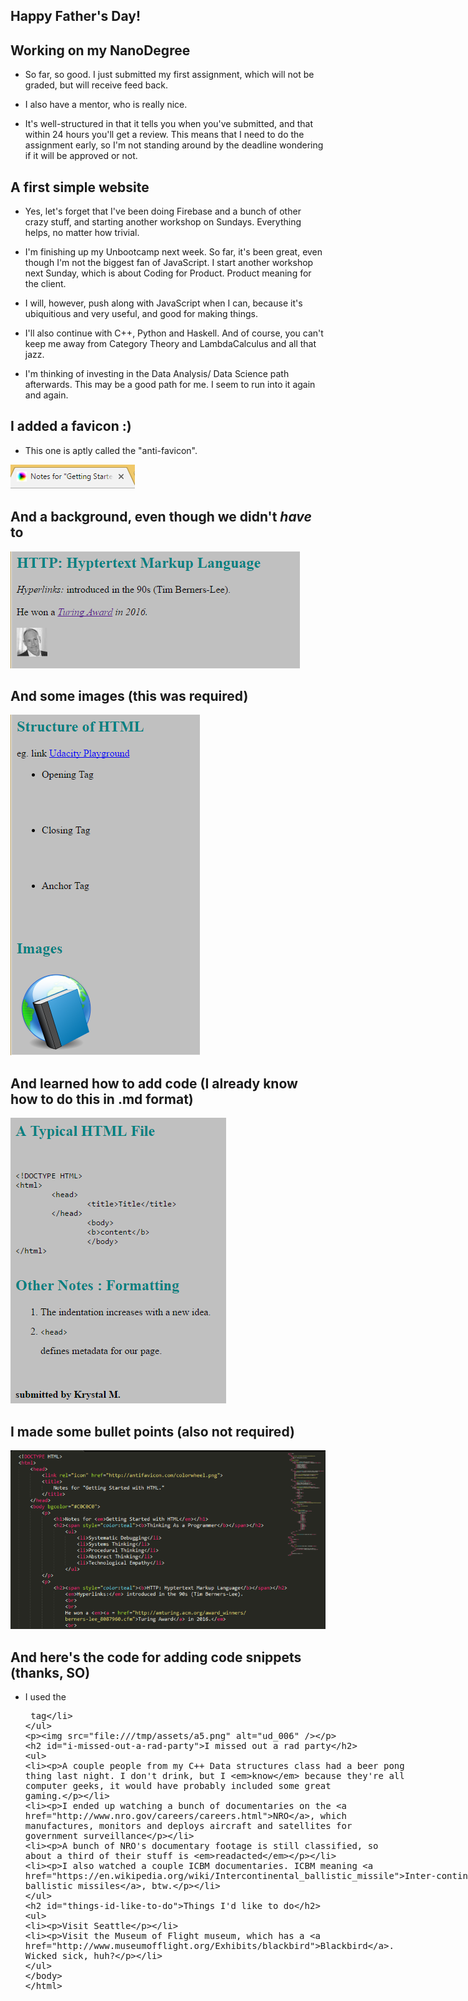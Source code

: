 ## Happy Father's Day!

## Working on my NanoDegree

- So far, so good. 
  I just submitted my first assignment, which will not be graded, 
  but will receive feed back.
  
- I also have a mentor, who is really nice.
 
- It's well-structured in that it tells you
  when you've submitted, and that within 24 hours you'll get a review.
  This means that I need to do the assignment early, so I'm not
  standing around by the deadline wondering if it will be approved or not.
  
## A first simple website

- Yes, let's forget that I've been doing Firebase and a bunch
  of other crazy stuff, and starting another workshop on Sundays.
  Everything helps, no matter how trivial. 
  
- I'm finishing up my Unbootcamp next week.
  So far, it's been great, even though I'm not the biggest fan
  of JavaScript. I start another workshop next Sunday,
  which is about Coding for Product. Product meaning for
  the client.
  
- I will, however, push along with JavaScript when I can,
  because it's ubiquitious and very useful, and good
  for making things. 
  
- I'll also continue with C++, Python and Haskell.
  And of course, you can't keep me away from Category Theory
  and LambdaCalculus and all that jazz. 
  
- I'm thinking of investing in the Data Analysis/ Data
  Science path afterwards. This may be a good path for me.
  I seem to run into it again and again.

## I added a favicon :)

- This one is aptly called the "anti-favicon".

![ud_001](/images/ud_001.png)

## And a background, even though we didn't *have* to

![ud_002](/images/ud_002.png)

## And some images (this was required)

![ud_003](/images/ud_003.png)

## And learned how to add code (I already know how to do this in .md format)

![ud_004](/images/ud_004.png)

## I made some bullet points (also not required)

![ud_005](/images/ud_005.png)

## And here's the code for adding code snippets (thanks, SO)

- I used the <xmp> tag

![ud_006](/images/ud_006.png)

## I missed out a rad party

- A couple people from my C++ Data structures class had a beer pong
  thing last night.
  I don't drink, but I *know* because they're all computer geeks,
  it would have probably included some great gaming.
  
- I ended up watching a bunch of documentaries on the [NRO](http://www.nro.gov/careers/careers.html),
  which manufactures, monitors and deploys aircraft and satellites for 
  government surveillance
  
- A bunch of NRO's documentary footage is still classified, 
  so about a third of their stuff is *readacted*
  
- I also watched a couple ICBM documentaries.
  ICBM meaning [Inter-continental ballistic missiles](https://en.wikipedia.org/wiki/Intercontinental_ballistic_missile), btw.
  
## Things I'd like to do

- Visit Seattle

- Visit the Museum of Flight museum,
  which has a [Blackbird](http://www.museumofflight.org/Exhibits/blackbird).
  Wicked sick, huh?
